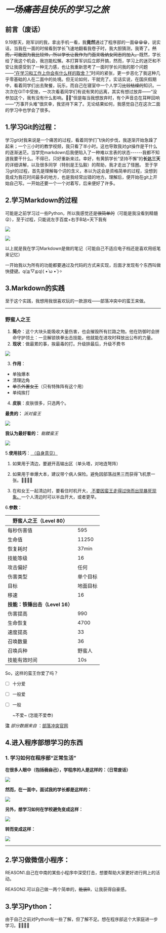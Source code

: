 # *一场~~痛苦且~~快乐的学习之旅*

## 前言（废话）

9.19那天，刚军训的我，拿出手机一看，我**竟然**通过了程序部的一面😁😁😁，说实话，当我在一面的时候看到学长飞速地翻看我卷子时，我大胆猜测，我寄了。~~然而，可能因为我比较帅，所以学长让我作为门面来吸纳女同志的加入。~~既然，学长给了我这个机会，我岂能松懈。本打算军训后立即开搞，然而，学习上的迷茫和不安让我感受到了一种无力感，也让我重新思考了一面时学长问我的那个问题——<u>“在学习和工作上你会有什么样的取舍？”</u>时间的紧张，更一步恶化了我这种几乎零基础的人在二面中的处境。但无论如何，干就完了。实话实说，在国庆假期中，看着同学们出去聚餐，玩乐，而自己在寝室中一个人学习~~比较枯燥的~~知识。一次次在GIT中受挫，一次次看着同学们有说有笑的远离，其实有想过放弃——“没参加这个，我有没有什么影响。🤢👀”但是每当我想放弃时，有个声音总在耳畔回响——“万事开头难”很庆幸，我坚持下来了。无论结果如何，我感觉自己在这次二面的学习中也学会了很多。

## 1.学习Git的过程：

学习git对我来说是一个痛苦的过程，看着同学们飞快的步伐，我逐渐开始急躁了起来；一个三小时的教学视频，我只看了半小时。这也导致我对git操作是干什么的逐渐迷茫。当学完markdown后我便陷入了一种难以言表的状态------我都不知道我要干什么。不得已，只好重新来过。幸好，有黄鹄学长“坚持不懈”的**长达三天**的详细讲解，以及很多同学（特别是王弘毅）的帮助，我才走出了怪圈。
至于学习git的过程，首先是理解每个词的含义，本以为这会是资格简单的过程，没想到竟成为我花时间最多的地方，也是我经常出错的地方。理解后，便开始在git上开始自己写。一开始还要一个一个对着写，后来便好了许多。

## 2.学习Markdown的过程

可能是之前学习过一些Python，所以我感觉还是~~很简单的~~（可能是我没看到精髓😜），至于过程，只能说左手百度+右手B站=天下我有

![](https://github.com/QueenLotus/images-xiaowei/blob/main/IMG_20211003_184110.jpg)

![](https://github.com/QueenLotus/images-xiaowei/blob/main/IMG_20211003_184115.jpg)

以上就是我在学习Markdown是做的笔记（可能自己不适应电子档还是喜欢用纸笔来记忆）

一开始我以为所有的功能都要通过及代码的方式来实现，后面才发现有个东西叫做快捷键。q(≧▽≦q)( •̀ ω •́ )✧

## 3.Markdown的实践

至于这个实践，我想用我很喜欢玩的一款游戏——部落冲突中的蛮王来做。

***

### 野蛮人之王

1. **简介**：这个大块头能吸收大量伤害，也会摧毁所有拦路之物。他在防御时会拼命守护领土：一旦解锁铁拳出击技能，他就能在进攻时释放出公布的力量。
2. **现状**：做最累的事，挨最毒的打。升级排最后，升级不费书

![](https://github.com/QueenLotus/images-xiaowei/blob/main/%E5%9C%B0%E4%BD%8D.jpg)



3. **作用**：

* 单独爆本
* 清理边角
* ~~单杀外置女王~~（只有特殊阵有这个用）
* 单纯挨打

4.  **皮肤**：皮肤很多，只选两个。

**最贵的：** *派对蛮王*



![](https://github.com/QueenLotus/images-xiaowei/blob/main/%E5%9C%B0%E4%BD%8D.jpg)



**我认为最好看的：** *骷髅蛮王*

![](https://github.com/QueenLotus/images-xiaowei/blob/main/86cdd1ab5ad44d64b233c41be1a362e2.jpg)





5.**使用技巧**：<u> （自身意见）</u>

1. 如果用于清边，要避开高输出区（单头塔，对地连弩阵）
2. 如果用于单爆大本，建议带个病人保险。避免因部落战黑三而获得飞机票一张。🤦‍♂️🤦‍♂️

3. 在和女王一起清边时，要看住时机开大，<u> 不要因蛮王走得过快而出现暴死现象。</u>一个人清边时可以半血开大，或者更早。

6.**参数**：

| 野蛮人之王（Level 80）         |          |
| ------------------------------ | -------- |
| 每秒伤害值                     | 595      |
| 生命值                         | 11250    |
| 恢复耗时                       | 37min    |
| 技能等级                       | 16       |
| 攻击偏好                       | 任何     |
| 伤害类型                       | 单个目标 |
| 目标                           | 地面目标 |
| 移速                           | 16       |
| **技能：铁锤出击（Level 16）** |          |
| 伤害提高                       | 990      |
| 生命恢复                       | 4700     |
| 速度提高                       | 33       |
| 召唤数量                       | 36       |
| 召唤兵种                       | 野蛮人   |
| 技能有效时间                   | 10s      |

So，这样的蛮王你爱了吗？

* [ ] 十分爱
* [ ] 一般爱
* [ ] 一般

  ~不爱~ (怎能不爱😎)

 **注** *部分数据来自*  ：[部落冲突官网](https://coc.gameark.cn)



## 

## 4.进入程序部想学习的东西

### 1. 学习如何在程序部“正常生活”

**在很多人眼中（~~包括我自己~~），学程序的人是这样的：（日常废话）**

![](https://github.com/QueenLotus/images-xiaowei/blob/main/%E5%85%89%E5%A4%B4.jpg)

**然而，在一面中，面试我的学长都是这样的：**

![](https://github.com/QueenLotus/images-xiaowei/blob/main/%E5%BD%AD%E4%BA%8E%E6%99%8F%E5%9B%BE.jpg)

**另外，想学习如何在学校避免变成这样：**

![](https://github.com/QueenLotus/images-xiaowei/blob/main/%E4%B8%80%E7%BE%A4%E5%85%89%E5%A4%B4.jpg)

**转而变成这样：**

![](https://github.com/QueenLotus/images-xiaowei/blob/main/QQ%E5%9B%BE%E7%89%8720211003180602.jpg)

****

## 2.学习做微信小程序：

REASON1.自己在中南的某些小程序中深受打击，想要帮助大家更好进行网上的活动。

REASON2.可以自己做一两个简单的，~~能装B~~，让我获得自豪感。



## 3.学习Python：

由于自己之前对Python有一些了解，但了解不足。想在程序部这个大家庭进一步学习。👀👀👀👀

